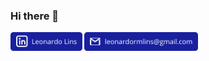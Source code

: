### Hi there 👋
[<img src="https://github.com/leonardormlins/leonardormlins/blob/main/Linkedin.png" alt="drawing" height="30"/>](https://www.linkedin.com/in/leonardormlins/)
[<img src="https://github.com/leonardormlins/leonardormlins/blob/main/Email.png" alt="drawing" height="30"/>](mailto:leonardormlins@gmail.com)
